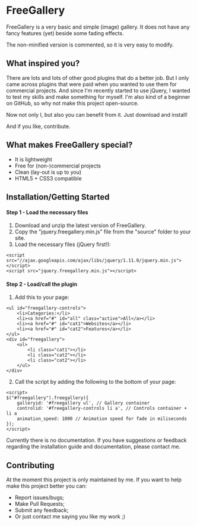 # FreeGallery

FreeGallery is a very basic and simple (image) gallery.
It does not have any fancy features (yet) beside some fading effects.

The non-minified version is commented, so it is very easy to modify.

## What inspired you?

There are lots and lots of other good plugins that do a better job.
But I only came across plugins that were paid when you wanted to use them for commercial projects.
And since I'm recently started to use jQuery, I wanted to test my skills and make something for myself.
I'm also kind of a beginner on GitHub, so why not make this project open-source.

Now not only I, but also you can benefit from it.
Just download and install!

And if you like, contribute.

## What makes FreeGallery special?

- It is lightweight
- Free for (non-)commercial projects
- Clean (lay-out is up to you)
- HTML5 + CSS3 compatible

## Installation/Getting Started

#### Step 1 - Load the necessary files
1. Download and unzip the latest version of FreeGallery.
2. Copy the "jquery.freegallery.min.js" file from the "source" folder to your site.
3. Load the necessary files (jQuery first!):
```
<script src="//ajax.googleapis.com/ajax/libs/jquery/1.11.0/jquery.min.js"></script>
<script src="jquery.freegallery.min.js"></script>
```

#### Step 2 - Load/call the plugin
1. Add this to your page:
```
<ul id="freegallery-controls">
	<li>Categories:</li>
	<li><a href="#" id="all" class="active">All</a></li>
	<li><a href="#" id="cat1">Websites</a></li>
	<li><a href="#" id="cat2">Features</a></li>
</ul>
<div id="freegallery">
	<ul>
		<li class="cat1"></li>
    	<li class="cat2"></li>
    	<li class="cat2"></li>
	</ul>
</div>
```
2. Call the script by adding the following to the bottom of your page:
```
<script>
$("#freegallery").freegallery({
    galleryid: '#freegallery ul', // Gallery container
	controlid: '#freegallery-controls li a', // Controls container + li a
	animation_speed: 1000 // Animation speed for fade in miliseconds
});
</script>
```

Currently there is no documentation.
If you have suggestions or feedback regarding the installation guide and documentation, please contact me.

## Contributing

At the moment this project is only maintained by me.
If you want to help make this project better you can:
- Report issues/bugs;
- Make Pull Requests;
- Submit any feedback;
- Or just contact me saying you like my work ;)

